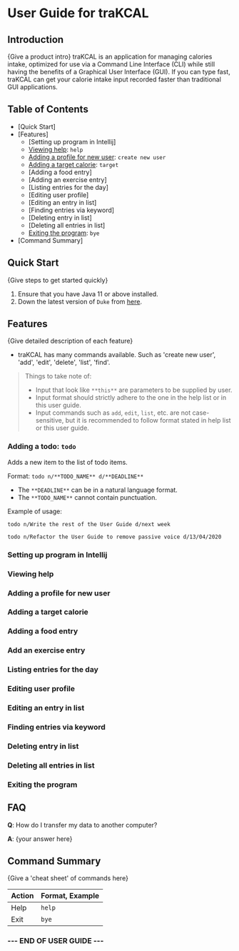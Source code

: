 # User Guide for traKCAL

## Introduction

{Give a product intro}
traKCAL is an application for managing calories intake, optimized for use via a Command Line Interface (CLI) while still having the benefits of a Graphical User Interface (GUI). 
If you can type fast, traKCAL can get your calorie intake input recorded faster than traditional GUI applications.

## Table of Contents
* [Quick Start]
* [Features]
    * [Setting up program in Intellij]
    * [Viewing help](#viewing-help): `help`
    * [Adding a profile for new user](#adding-a-profile-for-new-user): `create new user`
    * [Adding a target calorie](#adding-a-target-calorie): `target`
    * [Adding a food entry]
    * [Adding an exercise entry]
    * [Listing entries for the day]
    * [Editing user profile]
    * [Editing an entry in list]
    * [Finding entries via keyword]
    * [Deleting entry in list]
    * [Deleting all entries in list]
    * [Exiting the program](#exiting-the-program): `bye`
* [Command Summary] 

## Quick Start

{Give steps to get started quickly}

1. Ensure that you have Java 11 or above installed.
1. Down the latest version of `Duke` from [here](http://link.to/duke).

## Features 

{Give detailed description of each feature}
* traKCAL has many commands available. Such as 'create new user', 'add', 'edit', 'delete', 'list', 'find'.

>Things to take note of:
>* Input that look like `**this**` are parameters to be supplied by user.
>* Input format should strictly adhere to the one in the help list or in this user guide.
>* Input commands such as `add`, `edit`, `list`, etc. are not case-sensitive, but it is recommended to follow format stated in help list or this user guide.

### Adding a todo: `todo`
Adds a new item to the list of todo items.

Format: `todo n/**TODO_NAME** d/**DEADLINE**`

* The `**DEADLINE**` can be in a natural language format.
* The `**TODO_NAME**` cannot contain punctuation.  

Example of usage: 

`todo n/Write the rest of the User Guide d/next week`

`todo n/Refactor the User Guide to remove passive voice d/13/04/2020`

### Setting up program in Intellij

### Viewing help

### Adding a profile for new user

### Adding a target calorie

### Adding a food entry

### Add an exercise entry

### Listing entries for the day

### Editing user profile

### Editing an entry in list

### Finding entries via keyword

### Deleting entry in list

### Deleting all entries in list

### Exiting the program

## FAQ

**Q**: How do I transfer my data to another computer? 

**A**: {your answer here}

## Command Summary

{Give a 'cheat sheet' of commands here}

Action     | Format, Example
---------- | ----------
Help | `help`
Exit | `bye`

### --- END OF USER GUIDE ---
